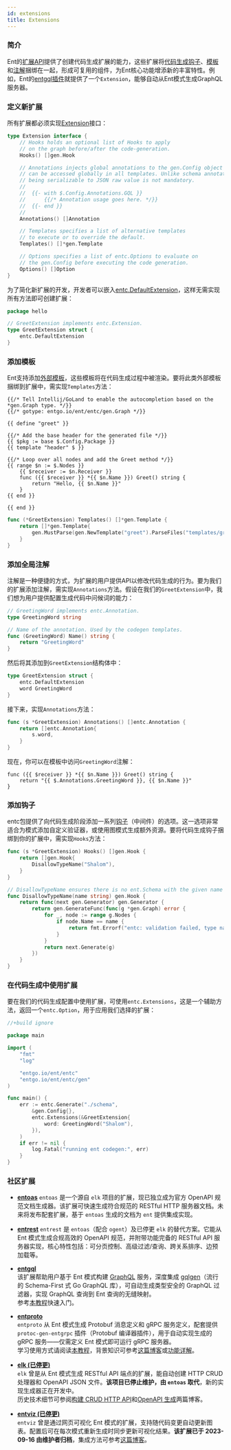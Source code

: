 ```yaml
---
id: extensions
title: Extensions
---
```


### 简介

Ent的[扩展API](https://pkg.go.dev/entgo.io/ent/entc#Extension)提供了创建代码生成扩展的能力，这些扩展将[代码生成钩子](code-gen.md#code-generation-hooks)、[模板](templates.md)和[注解](templates.md#annotations)捆绑在一起，形成可复用的组件，为Ent核心功能增添新的丰富特性。例如，Ent的[entgql插件](https://pkg.go.dev/entgo.io/contrib/entgql#Extension)就提供了一个`Extension`，能够自动从Ent模式生成GraphQL服务器。

### 定义新扩展

所有扩展都必须实现[Extension](https://pkg.go.dev/entgo.io/ent/entc#Extension)接口：

```go
type Extension interface {
	// Hooks holds an optional list of Hooks to apply
	// on the graph before/after the code-generation.
	Hooks() []gen.Hook

	// Annotations injects global annotations to the gen.Config object that
	// can be accessed globally in all templates. Unlike schema annotations,
	// being serializable to JSON raw value is not mandatory.
	//
	//	{{- with $.Config.Annotations.GQL }}
	//		{{/* Annotation usage goes here. */}}
	//	{{- end }}
	//
	Annotations() []Annotation

	// Templates specifies a list of alternative templates
	// to execute or to override the default.
	Templates() []*gen.Template

	// Options specifies a list of entc.Options to evaluate on
	// the gen.Config before executing the code generation.
	Options() []Option
}
```

为了简化新扩展的开发，开发者可以嵌入[entc.DefaultExtension](https://pkg.go.dev/entgo.io/ent/entc#DefaultExtension)，这样无需实现所有方法即可创建扩展：

```go
package hello

// GreetExtension implements entc.Extension.
type GreetExtension struct {
	entc.DefaultExtension
}
```

### 添加模板

Ent支持添加[外部模板](templates.md)，这些模板将在代码生成过程中被渲染。要将此类外部模板捆绑到扩展中，需实现`Templates`方法：

```gotemplate title="templates/greet.tmpl"
{{/* Tell Intellij/GoLand to enable the autocompletion based on the *gen.Graph type. */}}
{{/* gotype: entgo.io/ent/entc/gen.Graph */}}

{{ define "greet" }}

{{/* Add the base header for the generated file */}}
{{ $pkg := base $.Config.Package }}
{{ template "header" $ }}

{{/* Loop over all nodes and add the Greet method */}}
{{ range $n := $.Nodes }}
    {{ $receiver := $n.Receiver }}
    func ({{ $receiver }} *{{ $n.Name }}) Greet() string {
		return "Hello, {{ $n.Name }}"
    }
{{ end }}

{{ end }}
```

```go
func (*GreetExtension) Templates() []*gen.Template {
	return []*gen.Template{
		gen.MustParse(gen.NewTemplate("greet").ParseFiles("templates/greet.tmpl")),
	}
}
```

### 添加全局注解

注解是一种便捷的方式，为扩展的用户提供API以修改代码生成的行为。要为我们的扩展添加注解，需实现`Annotations`方法。假设在我们的`GreetExtension`中，我们想为用户提供配置生成代码中问候词的能力：

```go
// GreetingWord implements entc.Annotation.
type GreetingWord string

// Name of the annotation. Used by the codegen templates.
func (GreetingWord) Name() string {
	return "GreetingWord"
}
```

然后将其添加到`GreetExtension`结构体中：

```go
type GreetExtension struct {
	entc.DefaultExtension
	word GreetingWord
}
```

接下来，实现`Annotations`方法：

```go
func (s *GreetExtension) Annotations() []entc.Annotation {
	return []entc.Annotation{
		s.word,
	}
}
```

现在，你可以在模板中访问`GreetingWord`注解：

```gotemplate
func ({{ $receiver }} *{{ $n.Name }}) Greet() string {
    return "{{ $.Annotations.GreetingWord }}, {{ $n.Name }}"
}
```

### 添加钩子

entc包提供了向代码生成阶段添加一系列[钩子](code-gen.md#code-generation-hooks)（中间件）的选项。这一选项非常适合为模式添加自定义验证器，或使用图模式生成额外资源。要将代码生成钩子捆绑到你的扩展中，需实现`Hooks`方法：

```go
func (s *GreetExtension) Hooks() []gen.Hook {
    return []gen.Hook{
        DisallowTypeName("Shalom"),
    }
}

// DisallowTypeName ensures there is no ent.Schema with the given name in the graph.
func DisallowTypeName(name string) gen.Hook {
	return func(next gen.Generator) gen.Generator {
		return gen.GenerateFunc(func(g *gen.Graph) error {
			for _, node := range g.Nodes {
				if node.Name == name {
					return fmt.Errorf("entc: validation failed, type named %q not allowed", name)
				}
			}
			return next.Generate(g)
		})
	}
}
```

### 在代码生成中使用扩展

要在我们的代码生成配置中使用扩展，可使用`entc.Extensions`，这是一个辅助方法，返回一个`entc.Option`，用于应用我们选择的扩展：

```go title="ent/entc.go"
//+build ignore

package main

import (
	"fmt"
	"log"

	"entgo.io/ent/entc"
	"entgo.io/ent/entc/gen"
)

func main() {
	err := entc.Generate("./schema",
		&gen.Config{},
		entc.Extensions(&GreetExtension{
			word: GreetingWord("Shalom"),
		}),
	)
	if err != nil {
		log.Fatal("running ent codegen:", err)
	}
}
```

### 社区扩展

- **[entoas](https://github.com/ent/contrib/tree/master/entoas)**
  `entoas` 是一个源自 `elk` 项目的扩展，现已独立成为官方 OpenAPI 规范文档生成器。该扩展可快速生成符合规范的 RESTful HTTP 服务器文档。未来将发布配套扩展，基于 `entoas` 生成的文档为 `ent` 提供集成实现。

- **[entrest](https://github.com/lrstanley/entrest)**
  `entrest` 是 `entoas`（配合 `ogent`）及已停更 `elk` 的替代方案。它能从 Ent 模式生成合规高效的 OpenAPI 规范，并附带功能完备的 RESTful API 服务器实现，核心特性包括：可分页控制、高级过滤/查询、跨关系排序、边预加载等。

- **[entgql](https://github.com/ent/contrib/tree/master/entgql)**  
  该扩展帮助用户基于 Ent 模式构建 [GraphQL](https://graphql.org/) 服务，深度集成 [gqlgen](https://github.com/99designs/gqlgen)（流行的 Schema-First 式 Go GraphQL 库），可自动生成类型安全的 GraphQL 过滤器，实现 GraphQL 查询到 Ent 查询的无缝映射。  
  参考[本教程](https://entgo.io/docs/tutorial-todo-gql)快速入门。

- **[entproto](https://github.com/ent/contrib/tree/master/entproto)**  
  `entproto` 从 Ent 模式生成 Protobuf 消息定义和 gRPC 服务定义，配套提供 `protoc-gen-entgrpc` 插件（Protobuf 编译器插件），用于自动实现生成的 gRPC 服务——仅需定义 Ent 模式即可运行 gRPC 服务器。  
  学习使用方式请阅读[本教程](https://entgo.io/docs/grpc-intro)，背景知识可参考[这篇博客](https://entgo.io/blog/2021/03/18/generating-a-grpc-server-with-ent)或[功能详解](https://entgo.io/blog/2021/06/28/gprc-ready-for-use/)。

- **[elk (已停更)](https://github.com/masseelch/elk)**  
  `elk` 曾是从 Ent 模式生成 RESTful API 端点的扩展，能自动创建 HTTP CRUD 处理器和 OpenAPI JSON 文件。**该项目已停止维护，由 `entoas` 取代**，新的实现生成器正在开发中。  
  历史技术细节可参阅[构建 CRUD HTTP API](https://entgo.io/blog/2021/07/29/generate-a-fully-working-go-crud-http-api-with-ent)和[OpenAPI 生成](https://entgo.io/blog/2021/09/10/openapi-generator)两篇博客。

- **[entviz (已停更)](https://github.com/hedwigz/entviz)**  
  `entviz` 曾是通过网页可视化 Ent 模式的扩展，支持随代码变更自动更新图表。配置后可在每次模式重新生成时同步更新可视化结果。**该扩展已于 2023-09-16 由维护者归档**，集成方法可参考[这篇博客](https://entgo.io/blog/2021/08/26/visualizing-your-data-graph-using-entviz)。